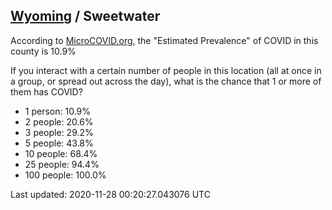 
## [Wyoming](/united-states/wyoming) / Sweetwater

According to [MicroCOVID.org](http://microcovid.org),
the "Estimated Prevalence" of COVID in this county is 10.9%

If you interact with a certain number of people in this location
(all at once in a group, or spread out across the day), what is the chance that
1 or more of them has COVID?

- 1 person: 10.9%
- 2 people: 20.6%
- 3 people: 29.2%
- 5 people: 43.8%
- 10 people: 68.4%
- 25 people: 94.4%
- 100 people: 100.0%

Last updated: 2020-11-28 00:20:27.043076 UTC
